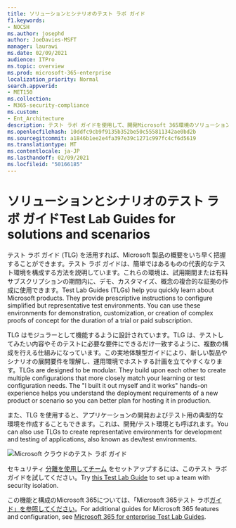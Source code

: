 ```yaml
---
title: ソリューションとシナリオのテスト ラボ ガイド
f1.keywords:
- NOCSH
ms.author: josephd
author: JoeDavies-MSFT
manager: laurawi
ms.date: 02/09/2021
audience: ITPro
ms.topic: overview
ms.prod: microsoft-365-enterprise
localization_priority: Normal
search.appverid:
- MET150
ms.collection:
- M365-security-compliance
ms.custom:
- Ent_Architecture
description: テスト ラボ ガイドを使用して、開発Microsoft 365環境のソリューションとシナリオを作成します。
ms.openlocfilehash: 10ddfc9cb9f9135b352be50c555811342ae0bd2b
ms.sourcegitcommit: a1846b1ee2e4fa397e39c1271c997fc4cf6d5619
ms.translationtype: MT
ms.contentlocale: ja-JP
ms.lasthandoff: 02/09/2021
ms.locfileid: "50166185"
---
```

# <a name="test-lab-guides-for-solutions-and-scenarios"></a><span data-ttu-id="952d1-103">ソリューションとシナリオのテスト ラボ ガイド</span><span class="sxs-lookup"><span data-stu-id="952d1-103">Test Lab Guides for solutions and scenarios</span></span>

<span data-ttu-id="952d1-p101">テスト ラボ ガイド (TLG) を活用すれば、Microsoft 製品の概要をいち早く把握することができます。テスト ラボ ガイドは、簡単ではあるものの代表的なテスト環境を構成する方法を説明しています。これらの環境は、試用期間または有料サブスクリプションの期間内に、デモ、カスタマイズ、概念の複合的な証拠の作成に使用できます。</span><span class="sxs-lookup"><span data-stu-id="952d1-p101">Test Lab Guides (TLGs) help you quickly learn about Microsoft products. They provide prescriptive instructions to configure simplified but representative test environments. You can use these environments for demonstration, customization, or creation of complex proofs of concept for the duration of a trial or paid subscription.</span></span> 

<span data-ttu-id="952d1-p102">TLG はモジュラーとして機能するように設計されています。TLG は、テストしてみたい内容やそのテストに必要な要件にできるだけ一致するように、複数の構成を行える仕組みになっています。この実地体験型ガイドにより、新しい製品やシナリオの展開要件を理解し、運用環境でホストする計画を立てやすくなります。</span><span class="sxs-lookup"><span data-stu-id="952d1-p102">TLGs are designed to be modular. They build upon each other to create multiple configurations that more closely match your learning or test configuration needs. The "I built it out myself and it works" hands-on experience helps you understand the deployment requirements of a new product or scenario so you can better plan for hosting it in production.</span></span>

<span data-ttu-id="952d1-110">また、TLG を使用すると、アプリケーションの開発およびテスト用の典型的な環境を作成することもできます。これは、開発/テスト環境とも呼ばれます。</span><span class="sxs-lookup"><span data-stu-id="952d1-110">You can also use TLGs to create representative environments for development and testing of applications, also known as dev/test environments.</span></span>
  
![Microsoft クラウドのテスト ラボ ガイド](../media/m365-enterprise-test-lab-guides/cloud-tlg-icon.png)

<span data-ttu-id="952d1-112">セキュリティ [分離を使用してチーム](team-security-isolation-dev-test.md) をセットアップするには、このテスト ラボ ガイドを試してください。</span><span class="sxs-lookup"><span data-stu-id="952d1-112">Try [this Test Lab Guide](team-security-isolation-dev-test.md) to set up a team with security isolation.</span></span>

<span data-ttu-id="952d1-113">この機能と構成のMicrosoft 365については、「Microsoft 365テスト ラボ[ガイド」を参照してください](../enterprise/m365-enterprise-test-lab-guides.md)。</span><span class="sxs-lookup"><span data-stu-id="952d1-113">For additional guides for Microsoft 365 features and configuration, see [Microsoft 365 for enterprise Test Lab Guides](../enterprise/m365-enterprise-test-lab-guides.md).</span></span>